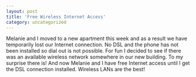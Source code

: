 ```yaml
---
layout: post
title: 'Free Wireless Internet Access'
category: uncategorized
---
```


Melanie and I moved to a new apartment this week and as a result we have temporarily lost our Internet connection.  No DSL and the phone has not been installed so dial out is not possible.  For fun I decided to see if there was an available wireless network somewhere in our new building.  To my surprise there is!  And now Melanie and I have free Internet access until I get the DSL connection installed.  Wireless LANs are the best!
